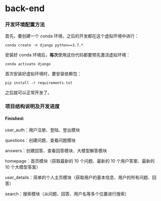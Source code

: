 # back-end

### 开发环境配置方法

首先，要创建一个 conda 环境，之后的开发都在这个虚拟环境中进行：

`conda create -n django python==3.7.*`

安装好 conda 环境后，**每次**使用这份代码都要预先激活虚拟环境：

`conda activate django`

首次安装好虚拟环境时，要安装依赖包：

`pip install -r requirements.txt`

之后就可以正常开发了。

### 项目结构说明及开发进度

#### Finished:

user_auth：用户注册、登陆、登出模块

questions：创建问题、查看问题模块

answers：创建回答、查看回答模块、大模型解答模块

homepage：首页模块（获取最新的 10 个问题、最新的 10 个用户答案、最新的 10 个大模型答案）

user_details：简单的个人主页模块（获取用户的基本信息、用户的所有问题、回答）

search：搜索模块（从问题、回答、用户名等多个位置进行搜索）
